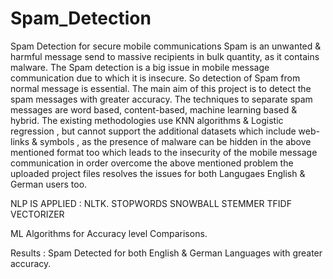 # Spam_Detection
Spam Detection for secure mobile communications
Spam is an unwanted & harmful message send to massive recipients in bulk quantity, as it contains malware. The Spam detection is a big issue in mobile message communication due to which it is insecure. So detection of Spam from normal message is essential. The main aim of this project is to detect the spam messages with greater accuracy. The techniques to separate spam messages are word based, content-based, machine learning based & hybrid. The existing methodologies use KNN algorithms & Logistic regression , but cannot support the additional datasets which include web-links & symbols , as the presence of malware can be hidden in the above mentioned format too which leads to the insecurity of the mobile message communication in order overcome the above mentioned problem the uploaded project files resolves the issues for both Langugaes English & German users too.

NLP IS  APPLIED  : 
                NLTK. STOPWORDS 
                SNOWBALL STEMMER
                TFIDF VECTORIZER
                
ML Algorithms for Accuracy level Comparisons.

Results : Spam Detected for both English & German Languages with greater accuracy.

                
 
